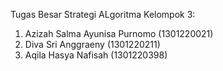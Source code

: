 Tugas Besar Strategi ALgoritma 
Kelompok 3:
1. Azizah Salma Ayunisa Purnomo (1301220021) 
2. Diva Sri Anggraeny (1301220211)
3. Aqila Hasya Nafisah (1301220398)
